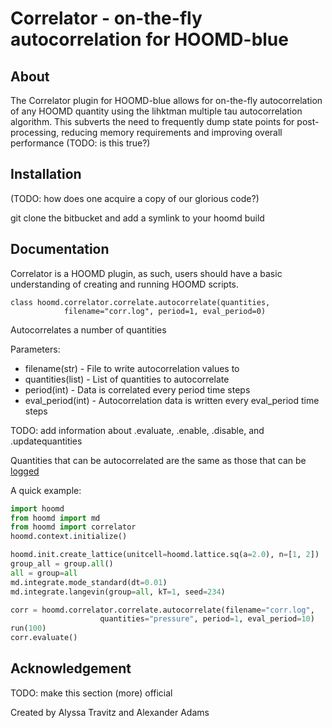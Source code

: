 # Correlator - on-the-fly autocorrelation for HOOMD-blue

## About

The Correlator plugin for HOOMD-blue allows for on-the-fly autocorrelation of any HOOMD quantity using the lihktman multiple tau autocorrelation algorithm.
This subverts the need to frequently dump state points for post-processing, reducing memory requirements and improving overall performance (TODO: is this true?)

## Installation

(TODO: how does one acquire a copy of our glorious code?)

git clone the bitbucket and add a symlink to your hoomd build

## Documentation

Correlator is a HOOMD plugin, as such, users should have a basic understanding of creating and running HOOMD scripts. 

    class hoomd.correlator.correlate.autocorrelate(quantities, 
                filename="corr.log", period=1, eval_period=0)
Autocorrelates a number of quantities

Parameters:
* filename(str) - File to write autocorrelation values to
* quantities(list) - List of quantities to autocorrelate
* period(int) - Data is correlated every period time steps
* eval_period(int) - Autocorrelation data is written every eval_period time steps

TODO: add information about .evaluate, .enable, .disable, and .updatequantities

Quantities that can be autocorrelated are the same as those that can be [logged](http://hoomd-blue.readthedocs.io/en/stable/module-hoomd-analyze.html)

A quick example:

```python
import hoomd
from hoomd import md
from hoomd import correlator
hoomd.context.initialize()

hoomd.init.create_lattice(unitcell=hoomd.lattice.sq(a=2.0), n=[1, 2])
group_all = group.all()
all = group=all
md.integrate.mode_standard(dt=0.01)
md.integrate.langevin(group=all, kT=1, seed=234)

corr = hoomd.correlator.correlate.autocorrelate(filename="corr.log", 
                    quantities="pressure", period=1, eval_period=10)
run(100)
corr.evaluate()
```

## Acknowledgement

TODO: make this section (more) official

Created by Alyssa Travitz and Alexander Adams

